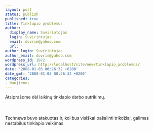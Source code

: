 ```yaml
---
layout: post
status: publish
published: true
title: Tinklapio problemos
author:
  display_name: Suvirintojas
  login: Suvirintojas
  email: dovrim@yahoo.com
  url: ''
author_login: Suvirintojas
author_email: dovrim@yahoo.com
wordpress_id: 1072
wordpress_url: http://localhost/site/new/tinklapio_problemos/
date: '2008-01-03 00:26:32 +0200'
date_gmt: '2008-01-03 00:26:32 +0200'
categories:
- Naujienos
---
```

<p>Atsiprašome dėl laikinų tinklapio darbo sutrikimų.<br />
<br><br />
<br>Technews buvo atakuotas ir, kol bus visiškai pašalinti trikdžiai, galimas nestabilus tinklapio veikimas.</p>
